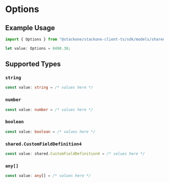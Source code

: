 # Options

## Example Usage

```typescript
import { Options } from "@stackone/stackone-client-ts/sdk/models/shared";

let value: Options = 8490.38;
```

## Supported Types

### `string`

```typescript
const value: string = /* values here */
```

### `number`

```typescript
const value: number = /* values here */
```

### `boolean`

```typescript
const value: boolean = /* values here */
```

### `shared.CustomFieldDefinition4`

```typescript
const value: shared.CustomFieldDefinition4 = /* values here */
```

### `any[]`

```typescript
const value: any[] = /* values here */
```

